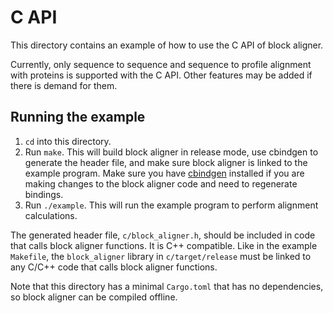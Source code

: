 # C API
This directory contains an example of how to use the C API of block aligner.

Currently, only sequence to sequence and sequence to profile alignment with
proteins is supported with the C API. Other features may be added if there
is demand for them.

## Running the example
1. `cd` into this directory.
2. Run `make`. This will build block aligner in release mode, use cbindgen
to generate the header file, and make sure block aligner is linked to the
example program. Make sure you have [cbindgen](https://github.com/eqrion/cbindgen) installed
if you are making changes to the block aligner code and need to regenerate bindings.
3. Run `./example`. This will run the example program to perform alignment
calculations.

The generated header file, `c/block_aligner.h`, should be included in
code that calls block aligner functions. It is C++ compatible.
Like in the example `Makefile`, the `block_aligner` library in `c/target/release`
must be linked to any C/C++ code that calls block aligner functions.

Note that this directory has a minimal `Cargo.toml` that has no dependencies, so
block aligner can be compiled offline.
